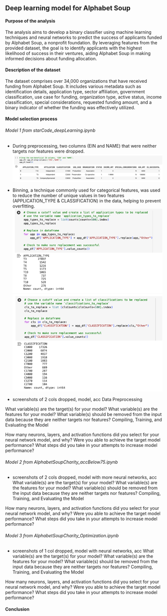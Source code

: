 ## Deep learning model for Alphabet Soup

#### Purpose of the analysis

The analysis aims to develop a binary classifier using machine learning techniques and neural networks to predict the success of applicants funded by Alphabet Soup, a nonprofit foundation. By leveraging features from the provided dataset, the goal is to identify applicants with the highest likelihood of success in their ventures, aiding Alphabet Soup in making informed decisions about funding allocation.

#### Description of the dataset

The dataset comprises over 34,000 organizations that have received funding from Alphabet Soup. It includes various metadata such as identification details, application type, sector affiliation, government classification, use case for funding, organization type, active status, income classification, special considerations, requested funding amount, and a binary indicator of whether the funding was effectively utilized.

#### Model selection process

###### Model 1 from starCode_deepLearning.ipynb

- During preprocessing, two columns (EIN and NAME) that were neither targets nor features were dropped.
  ![EIN and NAME columns dropped](model1_EIN&NAME_dropped.png)
- Binning, a technique commonly used for categorical features, was used to reduce the number of unique values in two features (APPLICATION_TYPE & CLASSIFICATION) in the data, helping to prevent overfitting.
  ![Binning of APPLICATION_TYPE](binning_APPTYPE.png)
  ![Binning of CLASSIFICATION](binning_CLS.png)

- screenshots of 2 cols dropped, model, acc
  Data Preprocessing

What variable(s) are the target(s) for your model?
What variable(s) are the features for your model?
What variable(s) should be removed from the input data because they are neither targets nor features?
Compiling, Training, and Evaluating the Model

How many neurons, layers, and activation functions did you select for your neural network model, and why?
Were you able to achieve the target model performance?
What steps did you take in your attempts to increase model performance?

###### Model 2 from AlphabetSoupCharity_accBelow75.ipynb

- screenshots of 2 cols dropped, model with more neural networks, acc
  What variable(s) are the target(s) for your model?
  What variable(s) are the features for your model?
  What variable(s) should be removed from the input data because they are neither targets nor features?
  Compiling, Training, and Evaluating the Model

How many neurons, layers, and activation functions did you select for your neural network model, and why?
Were you able to achieve the target model performance?
What steps did you take in your attempts to increase model performance?

###### Model 3 from AlphabetSoupCharity_Optimization.ipynb

- screenshots of 1 col dropped, model with neural networks, acc
  What variable(s) are the target(s) for your model?
  What variable(s) are the features for your model?
  What variable(s) should be removed from the input data because they are neither targets nor features?
  Compiling, Training, and Evaluating the Model

How many neurons, layers, and activation functions did you select for your neural network model, and why?
Were you able to achieve the target model performance?
What steps did you take in your attempts to increase model performance?

#### Conclusion
